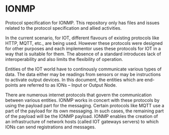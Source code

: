 # IONMP
Protocol specification for IONMP. This repository only has files and issues related to the protocol specification and allied activities. 

In the current scenario, for IOT, different flavours of existing protocols like HTTP, MQTT, etc., are being used. However these protocols were designed for other purposes and each implementor uses these protocols for IOT in a way that is suitable for them. The absence of a standard introduces lack of interoperability and also limits the flexibility of operation. 

Entities of the IOT world have to continously communicate various types of data. The data either may be readings from sensors or may be instructions to activate output devices. In this document, the entities which are end-points are referred to as IONs – Input or Output Node. 

There are numerous internet protocols that govern the communication between various entities. IONMP works in concert with these protocols by using the payload part for the messaging. Certain protocols like MQTT use a part of the payload for its own messaging. In such cases, the remaining part of the payload will be the IONMP payload. IONMP enables the creation of an infrastructure of network hosts (called IOT gateways servers) to which IONs can send registrations and messages.  
